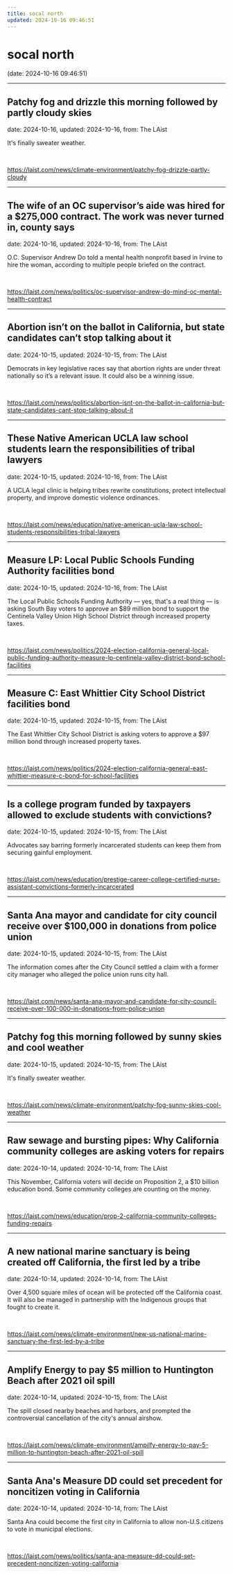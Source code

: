 ```yaml
---
title: socal north
updated: 2024-10-16 09:46:51
---
```


# socal north

(date: 2024-10-16 09:46:51)

---

## Patchy fog and drizzle this morning followed by partly cloudy skies

date: 2024-10-16, updated: 2024-10-16, from: The LAist

It's finally sweater weather. 

<br> 

<https://laist.com/news/climate-environment/patchy-fog-drizzle-partly-cloudy>

---

## The wife of an OC supervisor’s aide was hired for a $275,000 contract. The work was never turned in, county says

date: 2024-10-16, updated: 2024-10-16, from: The LAist

O.C. Supervisor Andrew Do told a mental health nonprofit based in Irvine to hire the woman, according to multiple people briefed on the contract. 

<br> 

<https://laist.com/news/politics/oc-supervisor-andrew-do-mind-oc-mental-health-contract>

---

## Abortion isn’t on the ballot in California, but state candidates can’t stop talking about it

date: 2024-10-15, updated: 2024-10-15, from: The LAist

Democrats in key legislative races say that abortion rights are under threat nationally so it’s a relevant issue. It could also be a winning issue. 

<br> 

<https://laist.com/news/politics/abortion-isnt-on-the-ballot-in-california-but-state-candidates-cant-stop-talking-about-it>

---

## These Native American UCLA law school students learn the responsibilities of tribal lawyers

date: 2024-10-15, updated: 2024-10-16, from: The LAist

A UCLA legal clinic is helping tribes rewrite constitutions, protect intellectual property, and improve domestic violence ordinances. 

<br> 

<https://laist.com/news/education/native-american-ucla-law-school-students-responsibilities-tribal-lawyers>

---

## Measure LP: Local Public Schools Funding Authority facilities bond

date: 2024-10-15, updated: 2024-10-16, from: The LAist

The Local Public Schools Funding Authority — yes, that's a real thing — is asking South Bay voters to approve an $89 million bond to support the Centinela Valley Union High School District through increased property taxes. 

<br> 

<https://laist.com/news/politics/2024-election-california-general-local-public-funding-authority-measure-lp-centinela-valley-district-bond-school-facilities>

---

## Measure C: East Whittier City School District facilities bond

date: 2024-10-15, updated: 2024-10-15, from: The LAist

The East Whittier City School District is asking voters to approve a $97 million bond through increased property taxes. 

<br> 

<https://laist.com/news/politics/2024-election-california-general-east-whittier-measure-c-bond-for-school-facilities>

---

## Is a college program funded by taxpayers allowed to exclude students with convictions?

date: 2024-10-15, updated: 2024-10-15, from: The LAist

Advocates say barring formerly incarcerated students can keep them from securing gainful employment. 

<br> 

<https://laist.com/news/education/prestige-career-college-certified-nurse-assistant-convictions-formerly-incarcerated>

---

## Santa Ana mayor and candidate for city council receive over $100,000 in donations from police union

date: 2024-10-15, updated: 2024-10-15, from: The LAist

The information comes after the City Council settled a claim with a former city manager who alleged the police union runs city hall. 

<br> 

<https://laist.com/news/santa-ana-mayor-and-candidate-for-city-council-receive-over-100-000-in-donations-from-police-union>

---

## Patchy fog this morning followed by sunny skies and cool weather

date: 2024-10-15, updated: 2024-10-15, from: The LAist

It's finally sweater weather. 

<br> 

<https://laist.com/news/climate-environment/patchy-fog-sunny-skies-cool-weather>

---

## Raw sewage and bursting pipes: Why California community colleges are asking voters for repairs

date: 2024-10-14, updated: 2024-10-14, from: The LAist

This November, California voters will decide on Proposition 2, a $10 billion education bond. Some community colleges are counting on the money. 

<br> 

<https://laist.com/news/education/prop-2-california-community-colleges-funding-repairs>

---

## A new national marine sanctuary is being created off California, the first led by a tribe

date: 2024-10-14, updated: 2024-10-14, from: The LAist

Over 4,500 square miles of ocean will be protected off the California coast. It will also be managed in partnership with the Indigenous groups that fought to create it. 

<br> 

<https://laist.com/news/climate-environment/new-us-national-marine-sanctuary-the-first-led-by-a-tribe>

---

## Amplify Energy to pay $5 million to Huntington Beach after 2021 oil spill

date: 2024-10-14, updated: 2024-10-15, from: The LAist

The spill closed nearby beaches and harbors, and prompted the controversial cancellation of the city's annual airshow. 

<br> 

<https://laist.com/news/climate-environment/ampilfy-energy-to-pay-5-million-to-huntington-beach-after-2021-oil-spill>

---

## Santa Ana's Measure DD could set precedent for noncitizen voting in California

date: 2024-10-14, updated: 2024-10-14, from: The LAist

Santa Ana could become the first city in California to allow non-U.S.citizens to vote in municipal elections. 

<br> 

<https://laist.com/news/politics/santa-ana-measure-dd-could-set-precedent-noncitizen-voting-california>

